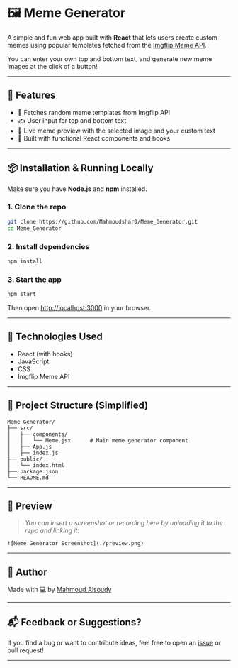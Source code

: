 # 🖼️ Meme Generator

A simple and fun web app built with **React** that lets users create custom memes using popular templates fetched from the [Imgflip Meme API](https://api.imgflip.com/).

You can enter your own top and bottom text, and generate new meme images at the click of a button!

---

## 🚀 Features

- 🔄 Fetches random meme templates from Imgflip API
- ✍️ User input for top and bottom text
- 📸 Live meme preview with the selected image and your custom text
- 🧠 Built with functional React components and hooks

---

## 📦 Installation & Running Locally

Make sure you have **Node.js** and **npm** installed.

### 1. Clone the repo
```bash
git clone https://github.com/Mahmoudshar0/Meme_Generator.git
cd Meme_Generator
```

### 2. Install dependencies
```bash
npm install
```

### 3. Start the app
```bash
npm start
```

Then open [http://localhost:3000](http://localhost:5173) in your browser.

---

## 🧩 Technologies Used

- React (with hooks)
- JavaScript
- CSS
- Imgflip Meme API

---

## 📁 Project Structure (Simplified)

```
Meme_Generator/
├── src/
│   ├── components/
│   │   └── Meme.jsx      # Main meme generator component
│   ├── App.js
│   ├── index.js
├── public/
│   └── index.html
├── package.json
└── README.md
```

---

## 📸 Preview

> _You can insert a screenshot or recording here by uploading it to the repo and linking it:_

```
![Meme Generator Screenshot](./preview.png)
```

---

## 🙌 Author

Made with 💻 by [Mahmoud Alsoudy](https://github.com/Mahmoudshar0)

---

## 📬 Feedback or Suggestions?

If you find a bug or want to contribute ideas, feel free to open an [issue](https://github.com/Mahmoudshar0/Meme_Generator/issues) or pull request!

---

```
